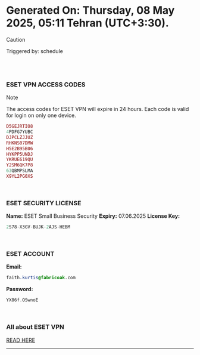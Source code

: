 # Generated On: Thursday, 08 May 2025, 05:11 Tehran (UTC+3:30).

> [!CAUTION]
> Triggered by: schedule

<br><br>

### ESET VPN ACCESS CODES

> [!NOTE]
> The access codes for ESET VPN will expire in 24 hours.
> Each code is valid for login on only one device.

```ruby
D5GEJRTIO8
4PDFG7YUBC
DJPCLZJJUZ
RHKNS07DMW
H5E2B95B06
HYKPP5UNDJ
YKRUE619QU
Y2SM6QK7P8
63QBMPSLMA
X9YL2PG0XS
```

<br>

### ESET SECURITY LICENSE

**Name:** ESET Small Business Security
**Expiry:** 07.06.2025
**License Key:**

```POV-Ray SDL
2S78-X3GV-BUJK-2AJS-HEBM
```

<br>

### ESET ACCOUNT

**Email:**

```CSS
faith.kurtis@fabricoak.com
```

**Password:**

```POV-Ray SDL
YX86f.OSwnoE
```

<br>

### All about ESET VPN

[READ HERE](https://t.me/F_NiREvil/2113)

---

<br><br>

